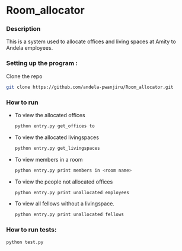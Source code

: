 # Room_allocator
### Description

This is a system used to allocate offices and living spaces at Amity to Andela employees.

### Setting up the program :

Clone the repo
  ```bash
  git clone https://github.com/andela-pwanjiru/Room_allocator.git
  ```

### How to run

* To view the allocated offices
  ```bash
  python entry.py get_offices to 
  ```

* To view the allocated livingspaces
  ```bash
  python entry.py get_livingspaces
  ```

* To view members in a room
  ```bash
  python entry.py print members in <room name>
  ```

* To view the people not allocated offices
  ```bash
  python entry.py print unallocated employees
  ```

* To view all fellows without a livingspace.
  ```bash
  python entry.py print unallocated fellows
  ```

### How to run tests:
```bash
python test.py
```
